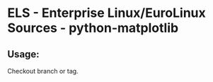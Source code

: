 # ELS - Enterprise Linux/EuroLinux Sources - python-matplotlib 
## Usage:
  Checkout branch or tag.
